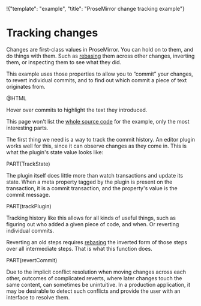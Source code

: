 !{"template": "example", "title": "ProseMirror change tracking example"}

# Tracking changes

Changes are first-class values in ProseMirror. You can hold on to
them, and do things with them. Such as
[rebasing](/docs/guide/#transform.rebasing) them across other changes,
inverting them, or inspecting them to see what they did.

This example uses those properties to allow you to “commit” your
changes, to revert individual commits, and to find out which commit a
piece of text originates from.

@HTML

Hover over commits to highlight the text they introduced.

This page won't list the [whole source
code](https://github.com/ProseMirror/website/blob/master/example/track/index.js)
for the example, only the most interesting parts.

The first thing we need is a way to track the commit history. An
editor plugin works well for this, since it can observe changes as
they come in. This is what the plugin's state value looks like:

PART(TrackState)

The plugin itself does little more than watch transactions and update
its state. When a meta property tagged by the plugin is present on the
transaction, it is a commit transaction, and the property's value is
the commit message.

PART(trackPlugin)

Tracking history like this allows for all kinds of useful things, such
as figuring out who added a given piece of code, and when. Or
reverting individual commits.

Reverting an old steps requires
[rebasing](/docs/guide/#transform.rebasing) the inverted form of those
steps over all intermediate steps. That is what this function does.

PART(revertCommit)

Due to the implicit conflict resolution when moving changes across
each other, outcomes of complicated reverts, where later changes touch
the same content, can sometimes be unintuitive. In a production
application, it may be desirable to detect such conflicts and provide
the user with an interface to resolve them.
